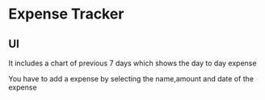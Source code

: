 # Expense Tracker
## UI
It includes a chart of previous 7 days which shows the day to day expense

You have to add a expense by selecting the name,amount and date of the expense
